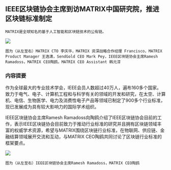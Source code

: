## IEEE区块链协会主席到访MATRIX中国研究院，推进区块链标准制定


    MATRIX是全球知名的基于人工智能和区块链技术的公有链。


![](https://i.imgur.com/zHMNBix.jpg)


    图为（从左至右）MATRIX CTO 李庆华，MATRIX 资深战略合作经理 Francisco，MATRIX Product Manager 王逸潇，SendGold CEO Mark Pey，IEEE区块链协会主席Ramesh Ramadoss，MATRIX CEO陶鸥，MATRIX CEO Assistant 韩元淳


### 内容提要


作为全球最大的专业技术学会，IEEE会员人数超过40万人，遍布160多个国家。致力于电气、电子、计算机工程和与科学有关的领域的开发和研究，在太空、计算机、电信、生物医学、电力及消费性电子产品等领域已制定了900多个行业标准，现已发展成为具有较大影响力的国际学术组织。

IEEE区块链协会主席Ramesh Ramadoss向陶鸥介绍了IEEE区块链协会目前的工作，表示IEEE区块链协会目前致力于推动行业标准的研究并且拥有区块链领域丰富的权威学术资源，希望与MATRIX围绕区块链行业标准，在物联网、供应链、金融结算领域展开交流和互动，与MATRIX CEO陶鸥共同讨论了区块链行业标准的框架要点。

![](https://i.imgur.com/74qE14n.jpg)

    图为（从左至右）IEEE区块链协会主席Ramesh Ramadoss，MATRIX CEO陶鸥